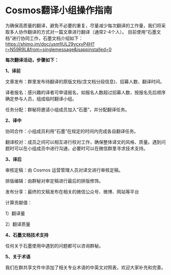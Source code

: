 # Cosmos翻译小组操作指南
为确保高质量的翻译，避免不必要的重复，尽量减少每次翻译的工作量，我们将采取多人协作翻译的方式对一篇文章进行翻译（通常2-4个人）。
目前使用“石墨文档”进行协同工作，石墨文档介绍如下：https://shimo.im/doc/usmfiUL29ycxyP4H?r=N59R9L&from=singlemessage&isappinstalled=0

**每次翻译活动，步骤如下：**

**1、译前**

文章发布：群里发布待翻译的原版文档(含文档分段信息)、招募人数、翻译时间。

译者报名：感兴趣的译者可申请报名，如报名人数超过招募人数，按报名先后顺序确定参与人员，组成临时翻译小组。

任务分配：群秘将邀请小组成员加入“石墨”，并分配翻译任务。

**2、译中**

协同合作：小组成员利用“石墨”在规定的时间内完成各自翻译任务。

翻译校对：成员之间可以相互进行校对工作，确保整体译文的风格、质量。遇到问题时可以在小组成员中进行沟通，必要时可以在微信群里寻求技术支持。 

**3、译后**

审核定稿：由 Cosmos 运营管理人员对译文进行审核定稿。

排版编辑：由群秘对审定稿进行最后的排版修饰。

发布分享：最终的文稿发布在相关的微信公众号、微博、网站等平台

计算贡献值：

1）翻译量

2）翻译质量

**4、石墨文档技术支持**

任何关于石墨使用中遇到的问题都可以咨询群秘。

**5、关于术语**

我们在群共享文件中添加了相关专业术语的中英文对照表，欢迎大家补充和完善。

